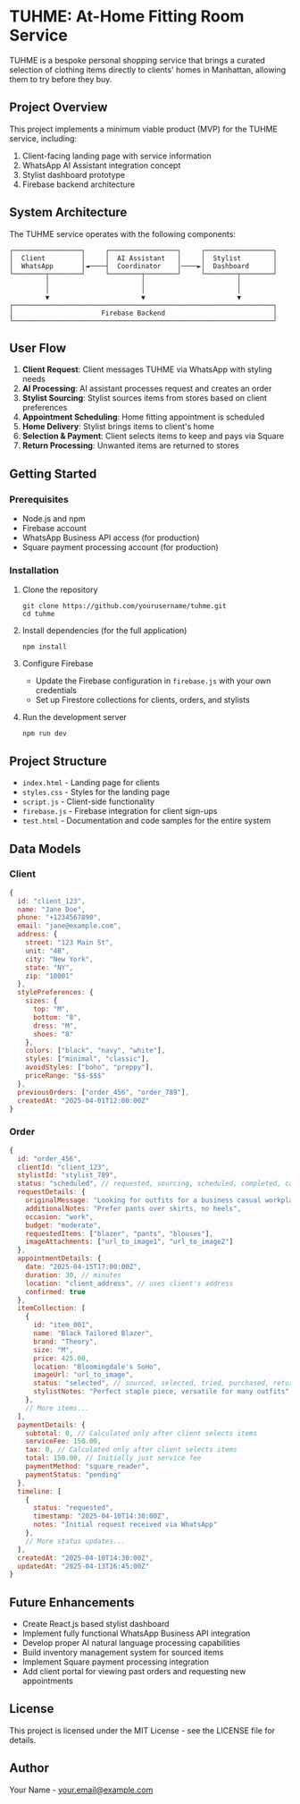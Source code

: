 # TUHME: At-Home Fitting Room Service

TUHME is a bespoke personal shopping service that brings a curated selection of clothing items directly to clients' homes in Manhattan, allowing them to try before they buy.

## Project Overview

This project implements a minimum viable product (MVP) for the TUHME service, including:

1. Client-facing landing page with service information
2. WhatsApp AI Assistant integration concept
3. Stylist dashboard prototype
4. Firebase backend architecture

## System Architecture

The TUHME service operates with the following components:

```
┌─────────────────┐     ┌─────────────────┐     ┌─────────────────┐
│  Client         │     │  AI Assistant   │     │  Stylist        │
│  WhatsApp       │◄────┤  Coordinator    │────►│  Dashboard      │
└────────┬────────┘     └────────┬────────┘     └────────┬────────┘
         │                       │                       │
         │                       │                       │
         ▼                       ▼                       ▼
┌─────────────────────────────────────────────────────────────────┐
│                      Firebase Backend                           │
└─────────────────────────────────────────────────────────────────┘
```

## User Flow

1. **Client Request**: Client messages TUHME via WhatsApp with styling needs
2. **AI Processing**: AI assistant processes request and creates an order
3. **Stylist Sourcing**: Stylist sources items from stores based on client preferences
4. **Appointment Scheduling**: Home fitting appointment is scheduled
5. **Home Delivery**: Stylist brings items to client's home
6. **Selection & Payment**: Client selects items to keep and pays via Square
7. **Return Processing**: Unwanted items are returned to stores

## Getting Started

### Prerequisites

- Node.js and npm
- Firebase account
- WhatsApp Business API access (for production)
- Square payment processing account (for production)

### Installation

1. Clone the repository
   ```
   git clone https://github.com/yourusername/tuhme.git
   cd tuhme
   ```

2. Install dependencies (for the full application)
   ```
   npm install
   ```

3. Configure Firebase
   - Update the Firebase configuration in `firebase.js` with your own credentials
   - Set up Firestore collections for clients, orders, and stylists

4. Run the development server
   ```
   npm run dev
   ```

## Project Structure

- `index.html` - Landing page for clients
- `styles.css` - Styles for the landing page
- `script.js` - Client-side functionality
- `firebase.js` - Firebase integration for client sign-ups
- `test.html` - Documentation and code samples for the entire system

## Data Models

### Client
```javascript
{
  id: "client_123",
  name: "Jane Doe",
  phone: "+1234567890",
  email: "jane@example.com",
  address: {
    street: "123 Main St",
    unit: "4B",
    city: "New York",
    state: "NY",
    zip: "10001"
  },
  stylePreferences: {
    sizes: {
      top: "M",
      bottom: "8",
      dress: "M",
      shoes: "8"
    },
    colors: ["black", "navy", "white"],
    styles: ["minimal", "classic"],
    avoidStyles: ["boho", "preppy"],
    priceRange: "$$-$$$"
  },
  previousOrders: ["order_456", "order_789"],
  createdAt: "2025-04-01T12:00:00Z"
}
```

### Order
```javascript
{
  id: "order_456",
  clientId: "client_123",
  stylistId: "stylist_789",
  status: "scheduled", // requested, sourcing, scheduled, completed, cancelled
  requestDetails: {
    originalMessage: "Looking for outfits for a business casual workplace",
    additionalNotes: "Prefer pants over skirts, no heels",
    occasion: "work",
    budget: "moderate",
    requestedItems: ["blazer", "pants", "blouses"],
    imageAttachments: ["url_to_image1", "url_to_image2"]
  },
  appointmentDetails: {
    date: "2025-04-15T17:00:00Z",
    duration: 30, // minutes
    location: "client_address", // uses client's address
    confirmed: true
  },
  itemCollection: [
    {
      id: "item_001",
      name: "Black Tailored Blazer",
      brand: "Theory",
      size: "M",
      price: 425.00,
      location: "Bloomingdale's SoHo",
      imageUrl: "url_to_image",
      status: "selected", // sourced, selected, tried, purchased, returned
      stylistNotes: "Perfect staple piece, versatile for many outfits"
    },
    // More items...
  ],
  paymentDetails: {
    subtotal: 0, // Calculated only after client selects items
    serviceFee: 150.00,
    tax: 0, // Calculated only after client selects items
    total: 150.00, // Initially just service fee
    paymentMethod: "square_reader",
    paymentStatus: "pending"
  },
  timeline: [
    {
      status: "requested",
      timestamp: "2025-04-10T14:30:00Z",
      notes: "Initial request received via WhatsApp"
    },
    // More status updates...
  ],
  createdAt: "2025-04-10T14:30:00Z",
  updatedAt: "2025-04-13T16:45:00Z"
}
```

## Future Enhancements

- Create React.js based stylist dashboard
- Implement fully functional WhatsApp Business API integration
- Develop proper AI natural language processing capabilities
- Build inventory management system for sourced items
- Implement Square payment processing integration
- Add client portal for viewing past orders and requesting new appointments

## License

This project is licensed under the MIT License - see the LICENSE file for details.

## Author

Your Name - your.email@example.com